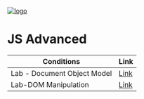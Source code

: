 [![logo](http://innovationstarterbox.bg/wp-content/uploads/2016/05/Softuni_logo_trasparent.png)](http://softuni.org)
# JS Advanced

|**Conditions**|**Link**| 
|---|---|
|Lab - Document Object Model   | <a href="https://softuni.bg/trainings/resources/officedocument/31868/exercise-problem-descriptions-js-advanced-june-2018"> Link</a> |
|Lab-DOM Manipulation  </a>| <a href="https://softuni.bg/trainings/resources/officedocument/31940/lab-problem-descriptions-js-advanced-june-2018"> Link</a> |
